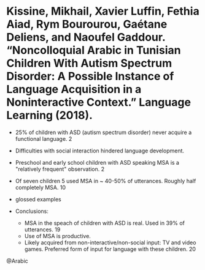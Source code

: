 # Kissine, Mikhail, Xavier Luffin, Fethia Aiad, Rym Bourourou, Gaétane Deliens, and Naoufel Gaddour. “Noncolloquial Arabic in Tunisian Children With Autism Spectrum Disorder: A Possible Instance of Language Acquisition in a Noninteractive Context.” Language Learning (2018).

- 25% of children with ASD (autism spectrum disorder) never acquire a functional language. 2
- Difficulties with social interaction hindered language development.

- Preschool and early school children with ASD speaking MSA is a "relatively frequent" observation. 2

- Of seven children 5 used MSA in ~ 40-50% of utterances. Roughly half completely MSA. 10

- glossed examples

- Conclusions:
  - MSA in the speach of children with ASD is real. Used in 39% of utterances. 19
  - Use of MSA is productive. 
  - Likely acquired from non-interactive/non-social input: TV and video games. Preferred form of input for language with these children. 20 

@Arabic
